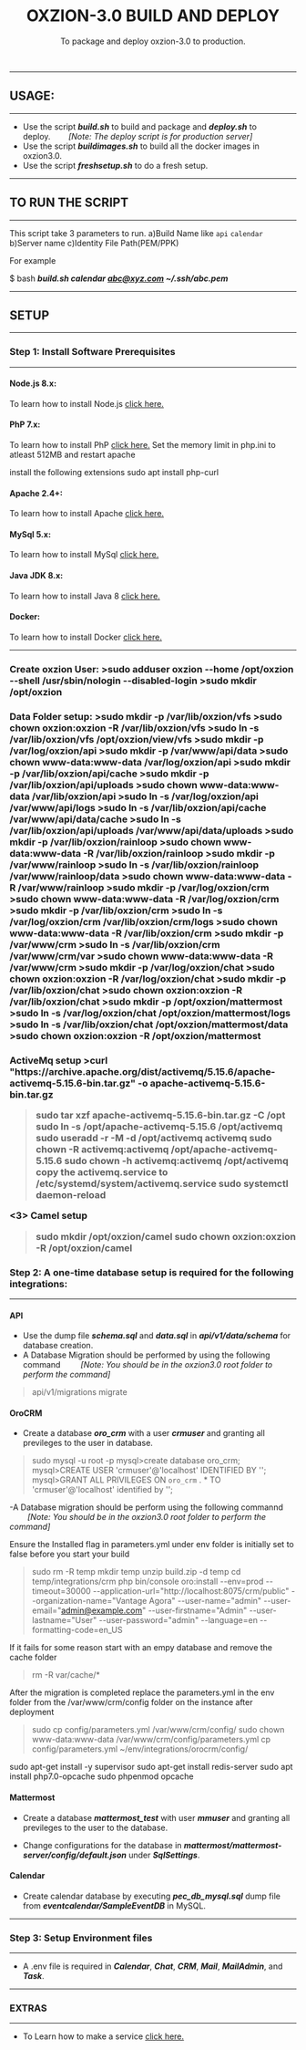 <div align="center">
  <h1>OXZION-3.0 BUILD AND DEPLOY</h1>
  <p>
    To package and deploy oxzion-3.0 to production.
  </p>
  <br>
</div>

-------------------------

<h2>USAGE:</h2>

-------------------------

- Use the script **_build.sh_** to build and package and **_deploy.sh_** to deploy.&nbsp;&nbsp;&nbsp;&nbsp;&nbsp;&nbsp;&nbsp;&nbsp;_[Note: The deploy script is for production server]_
- Use the script **_buildimages.sh_** to build all the docker images in oxzion3.0.
- Use the script **_freshsetup.sh_** to do a fresh setup.

-------------------------

<h2>TO RUN THE SCRIPT</h2>

--------------------------

This script take 3 parameters to run.
a)Build Name like `api` `calendar`
b)Server name
c)Identity File Path(PEM/PPK)

For example

$ bash **_build.sh calendar abc@xyz.com ~/.ssh/abc.pem_**

-------------------------

<h2>SETUP</h2>

-------------------------
<h3>Step 1: Install Software Prerequisites</h3>

-------------------------

<h4>Node.js 8.x: </h4>

To learn how to install Node.js [click here.](https://nodesource.com/blog/installing-node-js-8-tutorial-linux-via-package-manager/)

<h4> PhP 7.x: </h4>

To learn how to install PhP [click here.](https://tecadmin.net/install-php-7-on-ubuntu/)
Set the memory limit in php.ini to atleast 512MB and restart apache

install the following extensions
sudo apt install php-curl

<h4> Apache 2.4+: </h4>

To learn how to install Apache [click here.](https://www.digitalocean.com/community/tutorials/how-to-install-the-apache-web-server-on-ubuntu-18-04-quickstart)

<h4>MySql 5.x: </h4>

To learn how to install MySql [click here.](https://www.digitalocean.com/community/tutorials/how-to-install-mysql-on-ubuntu-16-04)

<h4>Java JDK 8.x: </h4>

To learn how to install Java 8 [click here.](https://www.digitalocean.com/community/tutorials/how-to-install-java-with-apt-on-ubuntu-18-04)

<h4> Docker: </h4>

To learn how to install Docker [click here.](https://www.digitalocean.com/community/tutorials/how-to-install-and-use-docker-on-ubuntu-18-04)

-------------------------
<h3>Create oxzion User:
>sudo adduser oxzion --home /opt/oxzion --shell /usr/sbin/nologin --disabled-login
>sudo mkdir /opt/oxzion

<h3>Data Folder setup:
>sudo mkdir -p /var/lib/oxzion/vfs
>sudo chown oxzion:oxzion -R /var/lib/oxzion/vfs
>sudo ln -s /var/lib/oxzion/vfs /opt/oxzion/view/vfs
>sudo mkdir -p /var/log/oxzion/api
>sudo mkdir -p /var/www/api/data
>sudo chown www-data:www-data /var/log/oxzion/api
>sudo mkdir -p /var/lib/oxzion/api/cache
>sudo mkdir -p /var/lib/oxzion/api/uploads
>sudo chown www-data:www-data /var/lib/oxzion/api
>sudo ln -s /var/log/oxzion/api /var/www/api/logs
>sudo ln -s /var/lib/oxzion/api/cache /var/www/api/data/cache
>sudo ln -s /var/lib/oxzion/api/uploads /var/www/api/data/uploads
>sudo mkdir -p /var/lib/oxzion/rainloop
>sudo chown www-data:www-data -R /var/lib/oxzion/rainloop
>sudo mkdir -p /var/www/rainloop
>sudo ln -s /var/lib/oxzion/rainloop /var/www/rainloop/data
>sudo chown www-data:www-data -R /var/www/rainloop
>sudo mkdir -p /var/log/oxzion/crm
>sudo chown www-data:www-data -R /var/log/oxzion/crm
>sudo mkdir -p /var/lib/oxzion/crm
>sudo ln -s /var/log/oxzion/crm /var/lib/oxzion/crm/logs
>sudo chown www-data:www-data -R /var/lib/oxzion/crm
>sudo mkdir -p /var/www/crm
>sudo ln -s /var/lib/oxzion/crm /var/www/crm/var
>sudo chown www-data:www-data -R /var/www/crm
>sudo mkdir -p /var/log/oxzion/chat
>sudo chown oxzion:oxzion -R /var/log/oxzion/chat
>sudo mkdir -p /var/lib/oxzion/chat
>sudo chown oxzion:oxzion -R /var/lib/oxzion/chat
>sudo mkdir -p /opt/oxzion/mattermost
>sudo ln -s /var/log/oxzion/chat /opt/oxzion/mattermost/logs
>sudo ln -s /var/lib/oxzion/chat /opt/oxzion/mattermost/data
>sudo chown oxzion:oxzion -R /opt/oxzion/mattermost

<h3> ActiveMq setup
>curl "https://archive.apache.org/dist/activemq/5.15.6/apache-activemq-5.15.6-bin.tar.gz" -o apache-activemq-5.15.6-bin.tar.gz

>sudo tar xzf apache-activemq-5.15.6-bin.tar.gz -C  /opt
>sudo ln -s /opt/apache-activemq-5.15.6 /opt/activemq
>sudo useradd -r -M -d /opt/activemq activemq
>sudo chown -R activemq:activemq /opt/apache-activemq-5.15.6
>sudo chown -h activemq:activemq /opt/activemq
copy the activemq.service to /etc/systemd/system/activemq.service
>sudo systemctl daemon-reload

<3> Camel setup
>sudo mkdir /opt/oxzion/camel
>sudo chown oxzion:oxzion -R /opt/oxzion/camel

<h3>Step 2: A one-time database setup is required for the following integrations:

-------------------------

<h4>API</h4>

- Use the dump file **_schema.sql_** and **_data.sql_** in **_api/v1/data/schema_** for database creation.
- A Database Migration should be performed by using the following command &nbsp;&nbsp;&nbsp;&nbsp;&nbsp;&nbsp;&nbsp;&nbsp;_[Note: You should be in the oxzion3.0 root folder to perform the command]_
>api/v1/migrations migrate

<h4>OroCRM</h4>

- Create a database  **_oro_crm_** with a user **_crmuser_** and granting all previleges to the user in database.
>sudo mysql -u root -p
mysql>create database oro_crm;
mysql>CREATE USER 'crmuser'@'localhost' IDENTIFIED BY '<password>';
mysql>GRANT ALL PRIVILEGES ON `oro_crm` . * TO 'crmuser'@'localhost' identified by '<password>';

-A Database migration should be perform using the following commannd &nbsp;&nbsp;&nbsp;&nbsp;&nbsp;&nbsp;&nbsp;&nbsp;_[Note: You should be in the oxzion3.0 root folder to perform the command]_

Ensure the Installed flag in parameters.yml under env folder is initially set to false before you start your build
>sudo rm -R temp
>mkdir temp
>unzip build.zip -d temp
>cd temp/integrations/crm
>php bin/console oro:install --env=prod --timeout=30000 --application-url="http://localhost:8075/crm/public" --organization-name="Vantage Agora" --user-name="admin" --user-email="admin@example.com" --user-firstname="Admin" --user-lastname="User" --user-password="admin" --language=en --formatting-code=en_US

If it fails for some reason start with an empy database and remove the cache folder
>rm -R var/cache/*

After the migration is completed replace the parameters.yml in the env folder from the /var/www/crm/config folder on the instance after deployment
>sudo cp config/parameters.yml /var/www/crm/config/
>sudo chown www-data:www-data /var/www/crm/config/parameters.yml
>cp config/parameters.yml ~/env/integrations/orocrm/config/

sudo apt-get install -y supervisor
sudo apt-get install redis-server
sudo apt install php7.0-opcache
sudo phpenmod opcache

<h4>Mattermost</h4>

- Create a database **_mattermost_test_** with user **_mmuser_** and granting all previleges to the user to the database.

- Change configurations for the database in **_mattermost/mattermost-server/config/default.json_** under **_SqlSettings_**.

<h4>Calendar</h4>

- Create calendar database by executing **_pec_db_mysql.sql_** dump file from **_eventcalendar/SampleEventDB_** in MySQL.

-------------------------
<h3>Step 3: Setup Environment files</h3>

-------------------------
- A .env file is required in **_Calendar_**, **_Chat_**, **_CRM_**, **_Mail_**, **_MailAdmin_**, and  **_Task_**.

-------------------------

<h3>EXTRAS</h3>

-------------------------

- To Learn how to make a service [click here.](https://dzone.com/articles/run-your-java-application-as-a-service-on-ubuntu)
